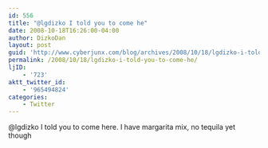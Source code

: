```yaml
---
id: 556
title: "@lgdizko I told you to come he"
date: 2008-10-18T16:26:00-04:00
author: DizkoDan
layout: post
guid: 'http://www.cyberjunx.com/blog/archives/2008/10/18/lgdizko-i-told-you-to-come-he/'
permalink: /2008/10/18/lgdizko-i-told-you-to-come-he/
ljID:
    - '723'
aktt_twitter_id:
    - '965494824'
categories:
    - Twitter
---
```


@lgdizko I told you to come here. I have margarita mix, no tequila yet though
